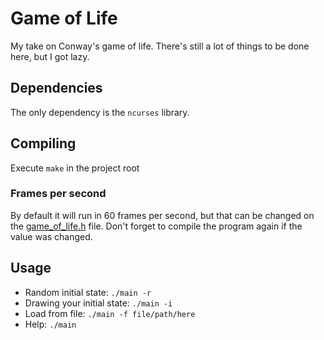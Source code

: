 # Game of Life

My take on Conway's game of life. There's still a lot of things to be
done here, but I got lazy.

## Dependencies

The only dependency is the `ncurses` library.

## Compiling

Execute `make` in the project root

### Frames per second

By default it will run in 60 frames per second, but that can be changed
on the [game_of_life.h](./include/game_of_life.h) file. Don't forget to
compile the program again if the value was changed.

## Usage

- Random initial state: `./main -r`
- Drawing your initial state: `./main -i`
- Load from file: `./main -f file/path/here`
- Help: `./main`

